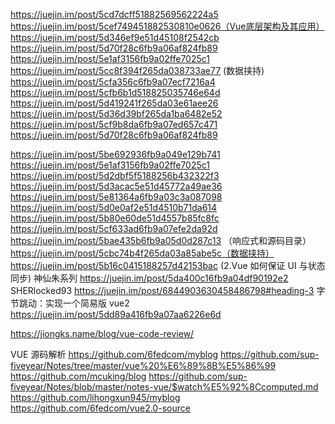 https://juejin.im/post/5cd7dcff51882569562224a5
https://juejin.im/post/5cef749451882530810e0626（Vue底层架构及其应用）
https://juejin.im/post/5d346ef9e51d45108f2542cb
https://juejin.im/post/5d70f28c6fb9a06af824fb89
https://juejin.im/post/5e1af3156fb9a02ffe7025c1
https://juejin.im/post/5cc8f394f265da038733ae77 (数据挟持)
https://juejin.im/post/5cfa356c6fb9a07ecf7216a4
https://juejin.im/post/5cfb6b1d518825035746e64d
https://juejin.im/post/5d419241f265da03e61aee26
https://juejin.im/post/5d36d39bf265da1ba6482e52
https://juejin.im/post/5cf9b8da6fb9a07ed657c471
https://juejin.im/post/5d70f28c6fb9a06af824fb89

https://juejin.im/post/5be692936fb9a049e129b741
https://juejin.im/post/5e1af3156fb9a02ffe7025c1
https://juejin.im/post/5d2dbf5f5188256b432322f3
https://juejin.im/post/5d3acac5e51d45772a49ae36
https://juejin.im/post/5e81364a6fb9a03c3a087098
https://juejin.im/post/5d0e0af2e51d4510b71da614
https://juejin.im/post/5b80e60de51d4557b85fc8fc
https://juejin.im/post/5cf633ad6fb9a07efe2da92d
https://juejin.im/post/5bae435b6fb9a05d0d287c13 （响应式和源码目录）
https://juejin.im/post/5cbc74b4f265da03a85abe5c（数据挟持）
https://juejin.im/post/5b16c0415188257d42153bac (2.Vue 如何保证 UI 与状态同步)
神仙朱系列
https://juejin.im/post/5da400c16fb9a04df90192e2
SHERlocked93
https://juejin.im/post/6844903630458486798#heading-3
字节跳动：实现一个简易版 vue2
https://juejin.im/post/5dd89a416fb9a07aa6226e6d

https://jiongks.name/blog/vue-code-review/

VUE 源码解析
https://github.com/6fedcom/myblog
https://github.com/sup-fiveyear/Notes/tree/master/vue%20%E6%89%8B%E5%86%99
https://github.com/mcuking/blog
https://github.com/sup-fiveyear/Notes/blob/master/notes-vue/$watch%E5%92%8Ccomputed.md
https://github.com/lihongxun945/myblog
https://github.com/6fedcom/vue2.0-source
